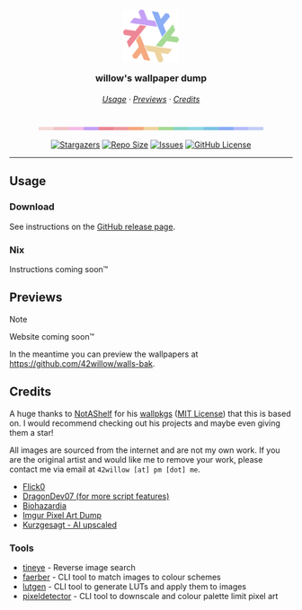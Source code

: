 <h3 align="center">
  <img src="https://github.com/42willow/flake/blob/main/docs/assets/flake.png?raw=true" width="100" alt="Nix Logo" /><br />
  <img src="https://github.com/42willow/flake/blob/main/docs/assets/transparent.png?raw=true" height="30" width="0px" alt="" />
  willow's wallpaper dump
  <img src="https://github.com/42willow/flake/blob/main/docs/assets/transparent.png?raw=true" height="30" width="0px" alt="" />
</h3>

<h6 align="center">
  <a href="#usage">Usage</a>
  ·
  <a href="#previews">Previews</a>
  ·
  <a href="#credits">Credits</a>
</h6>

<p align="center">
  <img
    src="https://github.com/42willow/flake/blob/main/docs/assets/macchiato.png?raw=true"
    width="400"
    alt="Catppuccin Macchiato Palette"
  />
</p>

<p align="center">
  <a href="https://github.com/42willow/wallpapers/stargazers">
    <img
      alt="Stargazers"
      src="https://img.shields.io/github/stars/42willow/wallpapers?style=for-the-badge&logo=starship&color=7dc4e4&logoColor=white&labelColor=363a4f"
  /></a>
  <a href="https://github.com/42willow/wallpapers">
    <img
      alt="Repo Size"
      src="https://img.shields.io/github/repo-size/42willow/wallpapers.svg?style=for-the-badge&logo=github&color=a6da95&logoColor=white&labelColor=363a4f"
  /></a>
  <a href="https://github.com/42willow/wallpapers/issues">
    <img
      alt="Issues"
      src="https://img.shields.io/github/issues/42willow/wallpapers?style=for-the-badge&logo=gitbook&color=f5a97f&logoColor=white&labelColor=363a4f"
  /></a>
  <a href="https://github.com/42willow/wallpapers/tree/main/LICENSE">
    <img
      alt="GitHub License"
      src="https://img.shields.io/github/license/42willow/wallpapers?style=for-the-badge&logo=data%3Aimage%2Fsvg%2Bxml%3Bbase64%2CPHN2ZyB4bWxucz0iaHR0cDovL3d3dy53My5vcmcvMjAwMC9zdmciIHdpZHRoPSIyNCIgaGVpZ2h0PSIyNCIgdmlld0JveD0iMCAwIDI0IDI0IiBmaWxsPSJub25lIiBzdHJva2U9IndoaXRlIiBzdHJva2Utd2lkdGg9IjIiIHN0cm9rZS1saW5lY2FwPSJyb3VuZCIgc3Ryb2tlLWxpbmVqb2luPSJyb3VuZCIgY2xhc3M9Imx1Y2lkZSBsdWNpZGUtc2NhbGUiPjxwYXRoIGQ9Im0xNiAxNiAzLTggMyA4Yy0uODcuNjUtMS45MiAxLTMgMXMtMi4xMy0uMzUtMy0xWiIvPjxwYXRoIGQ9Im0yIDE2IDMtOCAzIDhjLS44Ny42NS0xLjkyIDEtMyAxcy0yLjEzLS4zNS0zLTFaIi8%2BPHBhdGggZD0iTTcgMjFoMTAiLz48cGF0aCBkPSJNMTIgM3YxOCIvPjxwYXRoIGQ9Ik0zIDdoMmMyIDAgNS0xIDctMiAyIDEgNSAyIDcgMmgyIi8%2BPC9zdmc%2B&logoColor=%23cad3f5&labelColor=%23363a4f&color=%23c6a0f6"
    />
  </a>
</p>

-----------------

## Usage

### Download

See instructions on the [GitHub release page](https://github.com/42willow/wallpapers/releases/tag/wallpapers).

### Nix

Instructions coming soon™

## Previews

> [!NOTE]
> Website coming soon™
>
> In the meantime you can preview the wallpapers at https://github.com/42willow/walls-bak.

## Credits

A huge thanks to [NotAShelf](https://github.com/NotAShelf) for his [wallpkgs](https://github.com/NotAShelf/wallpkgs) ([MIT License](https://github.com/NotAShelf/wallpkgs/blob/81459dfc37c4420b7908a90a333d2643f24bec33/nix/builder.nix#L43)) that this is based on.
I would recommend checking out his projects and maybe even giving them a star!

All images are sourced from the internet and are not my own work. If you are the original artist and would like me to remove your work, please contact me via email at `42willow [at] pm [dot] me`.

- [Flick0](https://github.com/flick0/kabegami)
- [DragonDev07 (for more script features)](https://github.com/DragonDev07/Wallpapers/blob/main/markdown.py)
- [Biohazardia](https://www.deviantart.com/biohazardia/gallery)
- [Imgur Pixel Art Dump](https://imgur.com/gallery/SELjK)
- [Kurzgesagt - AI upscaled](https://www.reddit.com/r/kurzgesagt/comments/15pvf7h/kurzgesagt_4k_wallpapers_3840x2160/)

### Tools

- [tineye](https://www.tineye.com/) - Reverse image search
- [faerber](https://github.com/nekowinston/faerber) - CLI tool to match images to colour schemes
- [lutgen](https://github.com/ozwaldorf/lutgen-rs) - CLI tool to generate LUTs and apply them to images
- [pixeldetector](https://github.com/Astropulse/pixeldetector) - CLI tool to downscale and colour palette limit pixel art
